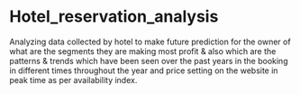 # Hotel_reservation_analysis
Analyzing data collected by hotel to make future prediction for the owner of what are the segments they are making most profit &amp; also which are the patterns &amp; trends which have been seen over the past years in the booking in different times throughout the year and  price setting on the website in peak time as per availability index.
